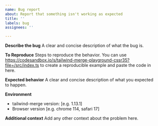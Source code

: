 ```yaml
---
name: Bug report
about: Report that something isn't working as expected
title: ''
labels: bug
assignees: ''

---
```


**Describe the bug**
A clear and concise description of what the bug is.

**To Reproduce**
Steps to reproduce the behavior.
You can use https://codesandbox.io/s/tailwind-merge-playground-cssr35?file=/src/index.ts to create a reproducible example and paste the code in here.

**Expected behavior**
A clear and concise description of what you expected to happen.

**Environment**
 - tailwind-merge version: [e.g. 1.13.1]
 - Browser version [e.g. chrome 114, safari 17]

**Additional context**
Add any other context about the problem here.
